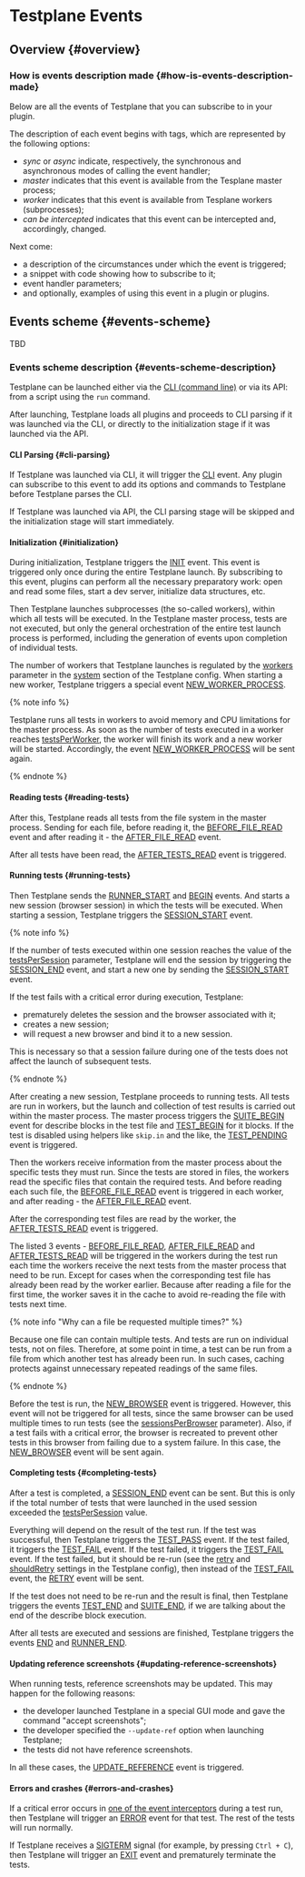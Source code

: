 # Testplane Events

## Overview {#overview}

### How is events description made {#how-is-events-description-made}


Below are all the events of Testplane that you can subscribe to in your plugin.

The description of each event begins with tags, which are represented by the following options:

* _sync_ or _async_ indicate, respectively, the synchronous and asynchronous modes of calling the event handler;
* _master_ indicates that this event is available from the Tesplane master process;
* _worker_ indicates that this event is available from Tesplane workers (subprocesses);
* _can be intercepted_ indicates that this event can be intercepted and, accordingly, changed.

Next come:
* a description of the circumstances under which the event is triggered;
* a snippet with code showing how to subscribe to it;
* event handler parameters;
* and optionally, examples of using this event in a plugin or plugins.

## Events scheme {#events-scheme}

TBD

### Events scheme description {#events-scheme-description}

Testplane can be launched either via the [CLI (command line)](../cli.md) or via its API: from a script using the `run` command.

After launching, Testplane loads all plugins and proceeds to CLI parsing if it was launched via the CLI, or directly to the initialization stage if it was launched via the API.

#### CLI Parsing {#cli-parsing}

If Testplane was launched via CLI, it will trigger the [CLI](./cli.md) event. Any plugin can subscribe to this event to add its options and commands to Testplane before Testplane parses the CLI.

If Testplane was launched via API, the CLI parsing stage will be skipped and the initialization stage will start immediately.

#### Initialization {#initialization}

During initialization, Testplane triggers the [INIT](./init.md) event. This event is triggered only once during the entire Testplane launch. By subscribing to this event, plugins can perform all the necessary preparatory work: open and read some files, start a dev server, initialize data structures, etc.

Then Testplane launches subprocesses (the so-called workers), within which all tests will be executed. In the Testplane master process, tests are not executed, but only the general orchestration of the entire test launch process is performed, including the generation of events upon completion of individual tests.

The number of workers that Testplane launches is regulated by the [workers][system-workers] parameter in the [system][system] section of the Testplane config. When starting a new worker, Testplane triggers a special event [NEW_WORKER_PROCESS][new-worker-process].

{% note info %}

Testplane runs all tests in workers to avoid memory and CPU limitations for the master process. As soon as the number of tests executed in a worker reaches [testsPerWorker][system-tests-per-worker], the worker will finish its work and a new worker will be started. Accordingly, the event [NEW_WORKER_PROCESS][new-worker-process] will be sent again.

{% endnote %}

#### Reading tests {#reading-tests}

After this, Testplane reads all tests from the file system in the master process. Sending for each file, before reading it, the [BEFORE_FILE_READ](./before-file-read.md) event and after reading it - the [AFTER_FILE_READ](./after-file-read.md) event.

After all tests have been read, the [AFTER_TESTS_READ](./after-tests-read.md) event is triggered.

#### Running tests {#running-tests}

Then Testplane sends the [RUNNER_START](./runner-start.md) and [BEGIN](./begin.md) events. And starts a new session (browser session) in which the tests will be executed. When starting a session, Testplane triggers the [SESSION_START](./session-start.md) event.

{% note info %}

If the number of tests executed within one session reaches the value of the [testsPerSession][browser-tests-per-session] parameter, Testplane will end the session by triggering the [SESSION_END](./session-end.md) event, and start a new one by sending the [SESSION_START](./session-start.md) event.

If the test fails with a critical error during execution, Testplane:
- prematurely deletes the session and the browser associated with it;
- creates a new session;
- will request a new browser and bind it to a new session.

This is necessary so that a session failure during one of the tests does not affect the launch of subsequent tests.

{% endnote %}

After creating a new session, Testplane proceeds to running tests. All tests are run in workers, but the launch and collection of test results is carried out within the master process. The master process triggers the [SUITE_BEGIN](./suite-begin.md) event for describe blocks in the test file and [TEST_BEGIN](./test-begin.md) for it blocks. If the test is disabled using helpers like `skip.in` and the like, the [TEST_PENDING](./test-pending.md) event is triggered.

Then the workers receive information from the master process about the specific tests they must run. Since the tests are stored in files, the workers read the specific files that contain the required tests. And before reading each such file, the [BEFORE_FILE_READ](./before-file-read.md) event is triggered in each worker, and after reading - the [AFTER_FILE_READ](./after-file-read.md) event.

After the corresponding test files are read by the worker, the [AFTER_TESTS_READ](./after-tests-read.md) event is triggered.

The listed 3 events - [BEFORE_FILE_READ](./before-file-read.md), [AFTER_FILE_READ](./after-file-read.md) and [AFTER_TESTS_READ](./after-tests-read.md) will be triggered in the workers during the test run each time the workers receive the next tests from the master process that need to be run. Except for cases when the corresponding test file has already been read by the worker earlier. Because after reading a file for the first time, the worker saves it in the cache to avoid re-reading the file with tests next time.

{% note info "Why can a file be requested multiple times?" %}

Because one file can contain multiple tests. And tests are run on individual tests, not on files. Therefore, at some point in time, a test can be run from a file from which another test has already been run. In such cases, caching protects against unnecessary repeated readings of the same files.

{% endnote %}

Before the test is run, the [NEW_BROWSER](./new-browser.md) event is triggered. However, this event will not be triggered for all tests, since the same browser can be used multiple times to run tests (see the [sessionsPerBrowser][browser-sessions-per-browser] parameter). Also, if a test fails with a critical error, the browser is recreated to prevent other tests in this browser from failing due to a system failure. In this case, the [NEW_BROWSER](./new-browser.md) event will be sent again.

#### Completing tests {#completing-tests}

After a test is completed, a [SESSION_END](./session-end.md) event can be sent. But this is only if the total number of tests that were launched in the used session exceeded the [testsPerSession][browser-tests-per-session] value.

Everything will depend on the result of the test run. If the test was successful, then Testplane triggers the [TEST_PASS](./test-pass.md) event. If the test failed, it triggers the [TEST_FAIL](./test-fail.md) event. If the test failed, it triggers the [TEST_FAIL](./test-fail.md) event. If the test failed, but it should be re-run (see the [retry][browsers-retry] and [shouldRetry][browsers-should-retry] settings in the Testplane config), then instead of the [TEST_FAIL](./test-fail.md) event, the [RETRY](./retry.md) event will be sent.

If the test does not need to be re-run and the result is final, then Testplane triggers the events [TEST_END](./test-end.md) and [SUITE_END](./suite-end.md), if we are talking about the end of the describe block execution.

After all tests are executed and sessions are finished, Testplane triggers the events [END](./end.md) and [RUNNER_END](./runner-end.md).

#### Updating reference screenshots {#updating-reference-screenshots}

When running tests, reference screenshots may be updated. This may happen for the following reasons:
- the developer launched Testplane in a special GUI mode and gave the command "accept screenshots";
- the developer specified the `--update-ref` option when launching Testplane;
- the tests did not have reference screenshots.

In all these cases, the [UPDATE_REFERENCE](./update-reference.md) event is triggered.

#### Errors and crashes {#errors-and-crashes}

If a critical error occurs in [one of the event interceptors](./events-interception.md) during a test run, then Testplane will trigger an [ERROR](./error.md) event for that test. The rest of the tests will run normally.

If Testplane receives a [SIGTERM][sigterm] signal (for example, by pressing `Ctrl + C`), then Testplane will trigger an [EXIT](./exit.md) event and prematurely terminate the tests.


[system]: ../config.md#system
[system-workers]: ../config.md#workers
[system-tests-per-worker]: ../config.md#testsperworker
[new-worker-process]: ./new-worker-process.md
[browser-tests-per-session]: ../config.md#testspersession
[browser-sessions-per-browser]: ../config.md#sessionsperbrowser
[browsers-retry]: ../config.md#retry
[browsers-should-retry]: ../config.md#shouldretry
[sigterm]: https://en.wikipedia.org/wiki/Signal_(IPC)#SIGTERM
